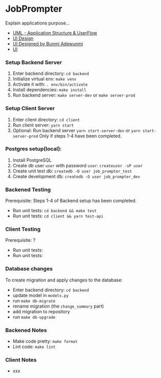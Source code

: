 # JobPrompter

Explain applications purpose...

- [UML - Application Structure & UserFlow](figma.com)
- [UI Design](figma.com)
- [UI Designed by Bunmi Adewunmi](bunmiadewunmi.com)
- [UI](figma.com)

### Setup Backend Server

1.  Enter backend directory: `cd backend`
2.  Initialize virtual env: `make venv`
3.  Activate it with: `. env/bin/activate`
4.  Install dependencies: `make install`
5.  Run backend server: `make server-dev` or `make server-prod`

### Setup Client Server

1.  Enter client directory: `cd client`
2.  Run client server: `yarn start`
3.  Optional: Run backend server `yarn start-server-dev` or `yarn start-server-prod` Only if steps 1-4 have been completed.

### Postgres setup(local):

1.  Install PostgreSQL
2.  Create db user `user` with password `user`: `createuser -sP user`
3.  Create unit test db: `createdb -O user job_prompter_test`
4.  Create development db: `createdb -O user job_prompter_dev`

### Backened Testing

Prerequisite: Steps 1-4 of Backend setup has been completed.

- Run unit tests: `cd backend && make test`
- Run unit tests: `cd client && yarn test-api`

### Client Testing

Prerequisite: ?

- Run unit tests:
- Run unit tests:

### Database changes

To create migration and apply changes to the database:

- Enter backend directory: `cd backend`
- update model in `models.py`
- run `make db-migrate`
- rename migration (the `change_summary` part)
- add migration to repository
- run `make db-upgrade`

### Backened Notes

- Make code pretty: `make format`
- Lint code: `make lint`

### Client Notes

- xxx
